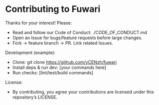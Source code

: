# Contributing to Fuwari

Thanks for your interest! Please:
- Read and follow our Code of Conduct: ./CODE_OF_CONDUCT.md
- Open an Issue for bugs/feature requests before large changes.
- Fork -> feature branch -> PR. Link related Issues.

Development (example):
- Clone: git clone https://github.com/yCENzh/fuwari
- Install deps & run dev: [your commands here]
- Run checks: [lint/test/build commands]

License:
- By contributing, you agree your contributions are licensed under this repository’s LICENSE.